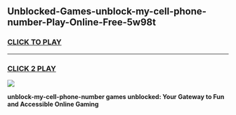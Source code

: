 
## Unblocked-Games-unblock-my-cell-phone-number-Play-Online-Free-5w98t
<h3>
<a href="https://premium76.site?title=unblock-my-cell-phone-number&ref=26A">CLICK TO PLAY</a></h3>
<hr>

<h3>
<a href="https://premium76.site?title=unblock-my-cell-phone-number&ref=26A">CLICK 2 PLAY</a>
  
</h3>

<a href="https://premium76.site?title=unblock-my-cell-phone-number&ref=26A"><img src="https://clearcache.store/games.png"></a>


**unblock-my-cell-phone-number games unblocked: Your Gateway to Fun and Accessible Online Gaming**
